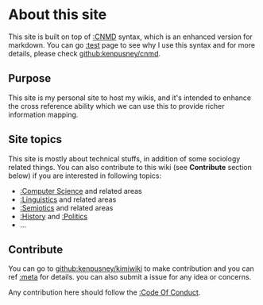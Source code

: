About this site
======

This site is built on top of [:CNMD]() syntax, which is an enhanced version for
markdown. You can go [:test]() page to see why I use this syntax and for more
details, please check [github:kenpusney/cnmd]().

## Purpose

This site is my personal site to host my wikis, and it's intended to enhance
the cross reference ability which we can use this to provide richer information
mapping.

## Site topics

This site is mostly about technical stuffs, in addition of some sociology
related things. You can also contribute to this wiki (see **Contribute**
section below) if you are interested in following topics:

  * [:Computer Science]() and related areas
  * [:Linguistics]() and related areas
  * [:Semiotics]() and related areas
  * [:History]() and [:Politics]()
  * ...

## Contribute

You can go to [github:kenpusney/kimiwiki]() to make contribution and 
you can ref [:meta]() for details. you can also submit a issue for any 
idea or concerns.

Any contribution here should follow the [:Code Of Conduct]().
